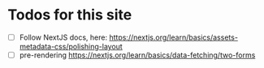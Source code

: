 # Todos for this site

- [ ] Follow NextJS docs, here: https://nextjs.org/learn/basics/assets-metadata-css/polishing-layout
- [ ] pre-rendering https://nextjs.org/learn/basics/data-fetching/two-forms